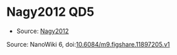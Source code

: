 <a name="material" />

# Nagy2012 QD5
<script type="application/ld+json">
  {
    "@context": "https://schema.org/",
    "@type": "ChemicalSubstance",
    "@id": "https://egonw.github.io/nanowiki/nanowiki131.html#material",
    "http://purl.org/dc/terms/conformsTo":
      {
        "@type": "CreativeWork",
        "@id": "https://bioschemas.org/profiles/ChemicalSubstance/0.4-RELEASE/"
      },
    "identfier": "131",
    "name": "Nagy2012 QD5",
    "url": "https://egonw.github.io/nanowiki/nanowiki131.html#material",
    "sameAs": "http://127.0.0.1/mediawiki/index.php/Special:URIResolver/Nagy2012_QD5"
  }
</script>


* Source: [Nagy2012](articleNagy2012.md)


Source: NanoWiki 6, doi:[10.6084/m9.figshare.11897205.v1](https://doi.org/10.6084/m9.figshare.11897205.v1)
